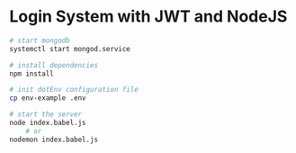 # Login System with JWT and NodeJS

```bash
# start mongodb
systemctl start mongod.service

# install dependencies
npm install

# init dotEnv configuration file
cp env-example .env

# start the server
node index.babel.js
    # or
nodemon index.babel.js
```